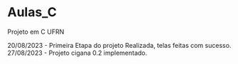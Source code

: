 # Aulas_C
Projeto em C UFRN

20/08/2023 - Primeira Etapa do projeto Realizada, telas feitas com sucesso.
27/08/2023 - Projeto cigana 0.2 implementado.

